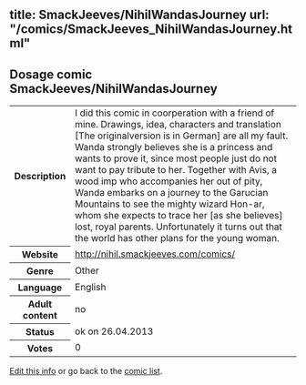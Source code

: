 title: SmackJeeves/NihilWandasJourney
url: "/comics/SmackJeeves_NihilWandasJourney.html"
---
Dosage comic SmackJeeves/NihilWandasJourney
-----------------------------------------

<p id="msg"></p>
<script type="text/javascript">
if (window.location.search === '?edit_info_mail=sent_ok') {
  var elem = document.getElementById("msg");
  elem.innerHTML = 'Edited information sucessfully sent.';
  elem.className = 'ok';
}
</script>
<table class="comicinfo">
<tr>
<th>Description</th><td>I did this comic in coorperation with a friend of mine. Drawings, idea, characters and translation [The originalversion is in German] are all my fault. Wanda strongly believes she is a princess and wants to prove it, since most people just do not want to pay tribute to her. Together with Avis, a wood imp who accompanies her out of pity, Wanda embarks on a journey to the Garucian Mountains to see the mighty wizard Hon-ar, whom she expects to trace her [as she believes] lost, royal parents. Unfortunately it turns out that the world has other plans for the young woman.</td>
</tr>
<tr>
<th>Website</th><td><a href="http://nihil.smackjeeves.com/comics/">http://nihil.smackjeeves.com/comics/</a></td>
</tr>
<tr>
<th>Genre</th><td>Other</td>
</tr>
<tr>
<th>Language</th><td>English</td>
</tr>
<tr>
<th>Adult content</th><td>no</td>
</tr>
<tr>
<th>Status</th><td>ok on 26.04.2013</td>
</tr>
<tr>
<th>Votes</th><td>0</td>
</tr>
</table>

[Edit this info](SmackJeeves_NihilWandasJourney_edit.html) or go back to the [comic list](../comic-index.html).
